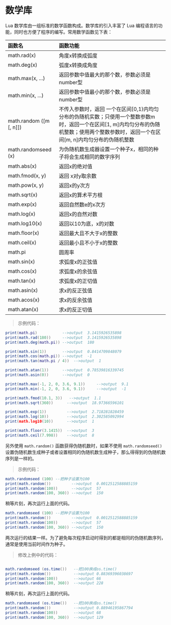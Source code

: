 # 数学库

Lua 数学库由一组标准的数学函数构成。数学库的引入丰富了 Lua 编程语言的功能，同时也方便了程序的编写。常用数学函数见下表：

|函数名|函数功能|
|:----|:------|
|math.rad(x)|角度x转换成弧度|
|math.deg(x)|弧度x转换成角度|
|math.max(x, ...)| 返回参数中值最大的那个数，参数必须是number型|
|math.min(x, ...) |返回参数中值最小的那个数，参数必须是number型|
|math.random ([m [, n]])|不传入参数时，返回 一个在区间[0,1)内均匀分布的伪随机实数；只使用一个整数参数m时，返回一个在区间[1, m]内均匀分布的伪随机整数；使用两个整数参数时，返回一个在区间[m, n]内均匀分布的伪随机整数|
|math.randomseed (x)|为伪随机数生成器设置一个种子x，相同的种子将会生成相同的数字序列|
|math.abs(x)|返回x的绝对值|
|math.fmod(x, y)|返回 x对y取余数|
|math.pow(x, y)|返回x的y次方|
|math.sqrt(x)|返回x的算术平方根|
|math.exp(x)| 返回自然数e的x次方|
|math.log(x)| 返回x的自然对数|
|math.log10(x)|返回以10为底，x的对数|
|math.floor(x)|返回最大且不大于x的整数|
|math.ceil(x)|返回最小且不小于x的整数|
|math.pi |圆周率|
|math.sin(x)|求弧度x的正弦值|
|math.cos(x)|求弧度x的余弦值|
|math.tan(x)|求弧度x的正切值|
|math.asin(x)|求x的反正弦值|
|math.acos(x)|求x的反余弦值|
|math.atan(x)|求x的反正切值|

>示例代码：

```lua
print(math.pi)           -->output  3.1415926535898
print(math.rad(180))     -->output  3.1415926535898
print(math.deg(math.pi)) -->output  180

print(math.sin(1))       -->output  0.8414709848079
print(math.cos(math.pi)) -->output  -1
print(math.tan(math.pi / 4))  -->output  1

print(math.atan(1))      -->output  0.78539816339745
print(math.asin(0))      -->output  0

print(math.max(-1, 2, 0, 3.6, 9.1))     -->output  9.1
print(math.min(-1, 2, 0, 3.6, 9.1))     -->output  -1

print(math.fmod(10.1, 3))   -->output  1.1
print(math.sqrt(360))      -->output  18.97366596101

print(math.exp(1))         -->output  2.718281828459
print(math.log(10))        -->output  2.302585092994
print(math.log10(10))      -->output  1

print(math.floor(3.1415))  -->output  3
print(math.ceil(7.998))    -->output  8

```

另外使用 `math.random()` 函数获得伪随机数时，如果不使用 `math.randomseed()` 设置伪随机数生成种子或者设置相同的伪随机数生成种子，那么得得到的伪随机数序列是一样的。

> 示例代码：

```lua
math.randomseed (100) --把种子设置为100
print(math.random())         -->output  0.0012512588885159
print(math.random(100))      -->output  57
print(math.random(100, 360)) -->output  150
```

稍等片刻，再次运行上面的代码。

```lua
math.randomseed (100) --把种子设置为100
print(math.random())         -->output  0.0012512588885159
print(math.random(100))      -->output  57
print(math.random(100, 360)) -->output  150
```

两次运行的结果一样。为了避免每次程序启动时得到的都是相同的伪随机数序列，通常是使用当前时间作为种子。

> 修改上例中的代码：

```lua

math.randomseed (os.time())   --把100换成os.time()
print(math.random())          -->output 0.88369396038697
print(math.random(100))       -->output 66
print(math.random(100, 360))  -->output 228
```

稍等片刻，再次运行上面的代码。

```lua
math.randomseed (os.time())   --把100换成os.time()
print(math.random())          -->output 0.88946195867794
print(math.random(100))       -->output 68
print(math.random(100, 360))  -->output 129
```

